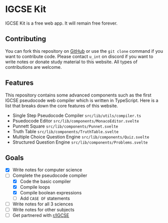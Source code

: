 # IGCSE Kit

IGCSE Kit is a free web app. It will remain free forever.

## Contributing

You can fork this repository on [GitHub](https://github.com/intfract) or use the `git clone` command if you want to contribute code. Please contact `u_int` on discord if you want to write notes or donate study material to this website. All types of contributions are welcome.

## Features

This repository contains some advanced components such as the first IGCSE pseudocode web compiler which is written in TypeScript. Here is a list that breaks down the core features of this website.
- Single Step Pseudocode Compiler `src/lib/utils/compiler.ts`
- Psuedocode Editor `src/lib/components/MonacoEditor.svelte`
- Punnett Square `src/lib/components/Punnet.svelte`
- Truth Table `src/lib/components/TruthTable.svelte`
- Multiple Choice Question Engine `src/lib/components/Quiz.svelte`
- Structured Question Engine `src/lib/components/Problems.svelte`

## Goals

- [x] Write notes for computer science
- [ ] Complete the pseudocode compiler
  - [x] Code the basic compiler
  - [x] Compile loops
  - [x] Compile boolean expressions
  - [ ] Add `CASE OF` statements
- [ ] Write notes for all 3 sciences
- [ ] Write notes for other subjects
- [ ] Get partnered with [r/IGCSE](https://reddit.com/r/igcse)